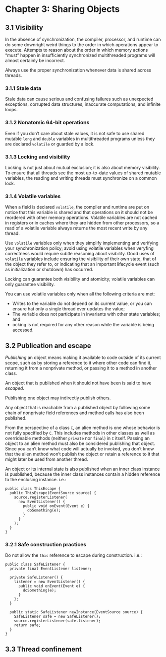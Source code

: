 # Chapter 3: Sharing Objects

## 3.1 Visibility

In the absence of synchronization, the compiler, processor, and runtime can do some downright weird things to the order in which operations appear to execute. Attempts to reason about the order in which memory actions “must” happen in insufficiently synchronized multithreaded programs will almost certainly be incorrect.

Always use the proper synchronization whenever data is shared across threads.

### 3.1.1 Stale data

Stale data can cause serious and confusing failures such as unexpected exceptions, corrupted data structures, inaccurate computations, and infinite loops.

### 3.1.2 Nonatomic 64-bit operations

Even if you don’t care about stale values, it is not safe to use shared mutable `long` and `double` variables in multithreaded programs unless they are declared `volatile` or guarded by a lock.

### 3.1.3 Locking and visibility

Locking is not just about mutual exclusion; it is also about memory visibility. To ensure that all threads see the most up-to-date values of shared mutable variables, the reading and writing threads must synchronize on a common lock.

### 3.1.4 Volatile variables

When a field is declared `volatile`, the compiler and runtime are put on notice that this variable is shared and that operations on it should not be reordered with other memory operations. Volatile variables are not cached in registers or in caches where they are hidden from other processors, so a read of a volatile variable always returns the most recent write by any thread.

Use `volatile` variables only when they simplify implementing and verifying your synchronization policy; avoid using volatile variables when veryfing correctness would require subtle reasoning about visibility. Good uses of `volatile` variables include ensuring the visibility of their own state, that of the object they refer to, or indicating that an important lifecycle event (such as initialization or shutdown) has occurred.

Locking can guarantee both visibility and atomicity; volatile variables can only guarantee visibility.

You can use volatile variables only when all the following criteria are met:

* Writes to the variable do not depend on its current value, or you can ensure hat only a single thread ever updates the value;
* The variable does not participate in invariants with other state variables; and
* ocking is not required for any other reason while the variable is being accessed.

## 3.2 Publication and escape

_Publishing_ an object means making it available to code outside of its current scope, such as by storing a reference to it where other code can find it, returning it from a nonprivate method, or passing it to a method in another class.

An object that is published when it should not have been is said to have _escaped_.

Publishing one object may indirectly publish others.

Any object that is reachable from a published object by following some chain of nonprivate field references and method calls has also
been published.

From the perspective of a class `C`, an alien method is one whose behavior is not fully specified by `C`. This includes methods in other classes as well as overrideable methods (neither `private` nor `final`) in `C` itself. Passing an object to an alien method must also be considered publishing that object. Since you can’t know what code will actually be invoked, you don’t know that the alien method won’t publish the object or retain a reference to it that might later be used from another thread.

An object or its internal state is also published when an inner class instance is pusblished, because the inner class instances contain a hidden reference to the enclosing instance. i.e.:
```
public class ThisEscape {
  public ThisEscape(EventSource source) {
    source.registerListener(
      new EventListener() {
        public void onEvent(Event e) {
          doSomething(e);
        }
      }
    );
  }
}
```

### 3.2.1 Safe construction practices

Do not allow the `this` reference to escape during construction. i.e.:
```
public class SafeListener {
  private final EventListener listener;
  
  private SafeListener() {
    listener = new EventListener() {
      public void onEvent(Event e) {
        doSomething(e);
      }
    };
  }
  
  public static SafeListener newInstance(EventSource source) {
    SafeListener safe = new SafeListener();
    source.registerListener(safe.listener);
    return safe;
  }
}
```

## 3.3 Thread confinement
